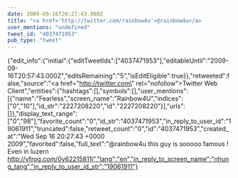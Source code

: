 ```yaml
---
date: 2009-09-16T20:27:43.000Z
title: "<a href='http://twitter.com/rainbow4u'>@rainbow4u</a>                this guy is sooooo famous ! Even in luzern  http://yfrog.com/0y62215811j″"
user_mentions: "undefined"
tweet_id: "4037471953"
pub_type: "tweet"
---
```

{"edit_info":{"initial":{"editTweetIds":["4037471953"],"editableUntil":"2009-09-16T20:57:43.000Z","editsRemaining":"5","isEditEligible":true}},"retweeted":false,"source":"<a href=\"http://twitter.com\" rel=\"nofollow\">Twitter Web Client</a>","entities":{"hashtags":[],"symbols":[],"user_mentions":[{"name":"Fearless","screen_name":"Rainbow4U","indices":["0","10"],"id_str":"2227208220","id":"2227208220"}],"urls":[]},"display_text_range":["0","98"],"favorite_count":"0","id_str":"4037471953","in_reply_to_user_id":"19061911","truncated":false,"retweet_count":"0","id":"4037471953","created_at":"Wed Sep 16 20:27:43 +0000 2009","favorited":false,"full_text":"@rainbow4u                this guy is sooooo famous ! Even in luzern  http://yfrog.com/0y62215811j","lang":"en","in_reply_to_screen_name":"nhung_tang","in_reply_to_user_id_str":"19061911"}
